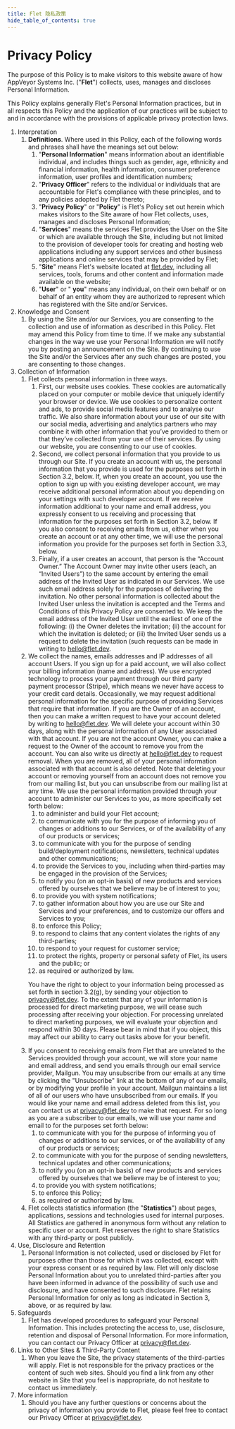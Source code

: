 ```yaml
---
title: Flet 隐私政策
hide_table_of_contents: true
---
```


# Privacy Policy

<article class="legal">
    <p>The purpose of this Policy is to make visitors to this website aware of how AppVeyor Systems Inc. ("<strong>Flet</strong>") collects, uses, manages and discloses Personal Information.</p>
    <p>This Policy explains generally Flet's Personal Information practices, but in all respects this Policy and the
        application of our practices will be subject to and in accordance with the provisions of applicable privacy protection
        laws.</p>
    <ol>
        <li>Interpretation
            <ol>
                <li>
                    <strong>Definitions</strong>. Where used in this Policy, each of the following words and phrases shall have the
                    meanings set out below:
                    <ol>
                        <li>"<strong>Personal Information</strong>" means information about an identifiable individual, and
                            includes things such as gender, age, ethnicity and financial information, health information,
                            consumer preference information, user profiles and identification numbers;</li>
                        <li>"<strong>Privacy Officer</strong>" refers to the individual or individuals that are accountable
                            for Flet's compliance with these principles, and to any policies adopted by Flet
                            thereto;</li>
                        <li>"<strong>Privacy Policy</strong>" or "<strong>Policy</strong>" is Flet's Policy set out herein which makes visitors to the
                            Site aware of how Flet collects, uses, manages and discloses Personal Information;</li>
                        <li>"<strong>Services</strong>" means the services Flet provides the User on the Site or which are available through the Site, including but not limited to the provision of developer tools for creating and hosting web applications including any support services and other business applications and online services that may be provided by Flet;</li>
                        <li>"<strong>Site</strong>" means Flet's website located at <a href="https://flet.dev">flet.dev</a>, including all services, tools, forums and other content and information made
                            available on the website;</li>
                        <li>"<strong>User</strong>" or "
                            <strong>you</strong>" means any individual, on their own behalf or on behalf of an entity whom
                            they are authorized to represent which has registered with the Site and/or Services.</li>
                    </ol>
                </li>
            </ol>
        </li>
        <li>Knowledge and Consent
            <ol>
                <li>By using the Site and/or our Services, you are consenting to the collection and use of information as described
                    in this Policy. Flet may amend this Policy from time to time. If we make any substantial changes
                    in the way we use your Personal Information we will notify you by posting an announcement on the Site.
                    By continuing to use the Site and/or the Services after any such changes are posted, you are consenting
                    to those changes.</li>
            </ol>
        </li>
        <li>Collection of Information
            <ol>
                <li>Flet collects personal information in three ways.
                    <ol>
                        <li>First, our website uses cookies. These cookies are automatically placed on your computer or mobile device that uniquely identify your browser or device. We use cookies to personalize content and ads, to provide social media features and to analyse our traffic. We also share information about your use of our site with our social media, advertising and analytics partners who may combine it with other information that you’ve provided to them or that they’ve collected from your use of their services. By using our website, you are consenting to our use of cookies.</li>
                        <li>Second, we collect personal information that you provide to us through our Site. If you create an account with us, the personal information that you provide is used for the purposes set forth in Section 3.2, below. If, when you create an account, you use the option to sign up with you existing developer account, we may receive additional personal information about you depending on your settings with such developer account. If we receive information additional to your name and email address, you expressly consent to us receiving and processing that information for the purposes set forth in Section 3.2, below. If you also consent to receiving emails from us, either when you create an account or at any other time, we will use the personal information you provide for the purposes set forth in Section 3.3, below.</li>
                        <li>Finally, if a user creates an account, that person is the “Account Owner.” The Account Owner may invite other users (each, an “Invited Users”) to the same account by entering the email address of the Invited User as indicated in our Services.  We use such email address solely for the purposes of delivering the invitation. No other personal information is collected about the Invited User unless the invitation is accepted and the Terms and Conditions of this Privacy Policy are consented to. We keep the email address of the Invited User until the earliest of one of the following: (i) the Owner deletes the invitation; (ii) the account for which the invitation is deleted; or (iii) the Invited User sends us a request to delete the invitation (such requests can be made in writing to <a href="mailto:hello@flet.dev">hello@flet.dev</a>.</li>
                    </ol>
                </li>
                <li>We collect the names, emails addresses and IP addresses of all account Users. If you sign up for a paid account, we will also collect your billing information (name and address). We use encrypted technology to process your payment through our third party payment processor (Stripe), which means we never have access to your credit card details. Occasionally, we may request additional personal information for the specific purpose of providing Services that require that information. If you are the Owner of an account, then you can make a written request to have your account deleted by writing to <a href="mailto:hello@flet.dev">hello@flet.dev</a>. We will delete your account within 30 days, along with the personal information of any User associated with that account.  If you are not the account Owner, you can make a request to the Owner of the account to remove you from the account. You can also write us directly at <a href="mailto:hello@flet.dev">hello@flet.dev</a> to request removal. When you are removed, all of your personal information associated with that account is also deleted. Note that deleting your account or removing yourself from an account does not remove you from our mailing list, but you can unsubscribe from our mailing list at any time. We use the personal information provided through your account to administer our Services to you, as more specifically set forth below:
                    <ol>
                        <li>to administer and build your Flet account;</li>
                        <li>to communicate with you for the purpose of informing you of changes or additions to our Services,
                            or of the availability of any of our products or services;</li>
                        <li>to communicate with you for the purpose of sending build/deployment notifications, newsletters, technical
                            updates and other communications;</li>
                        <li>to provide the Services to you, including when third-parties may be engaged in the provision of the
                            Services;</li>
                        <li>to notify you (on an opt-in basis) of new products and services offered by ourselves that we believe
                            may be of interest to you;</li>
                        <li>to provide you with system notifications;</li>
                        <li>to gather information about how you are use our Site and Services and your preferences, and to customize
                            our offers and Services to you;</li>
                        <li>to enforce this Policy;</li>
                        <li>to respond to claims that any content violates the rights of any third-parties;</li>
                        <li>to respond to your request for customer service;</li>
                        <li>to protect the rights, property or personal safety of Flet, its users and the public; or</li>
                        <li>as required or authorized by law.</li>
                    </ol>
                    <p>You have the right to object to your information being processed as set forth in section 3.2(g), by sending your objection
                        to <a href="mailto:privacy@flet.dev">privacy@flet.dev</a>. To the extent that any of your information is processed for direct marketing purpose, we
                        will cease such processing after receiving your objection. For processing unrelated to direct marketing purposes,
                        we will evaluate your objection and respond within 30 days. Please bear in mind that if you object, this may affect
                        our ability to carry out tasks above for your benefit.</p>     
                </li>
                <li>If you consent to receiving emails from Flet that are unrelated to the Services provided through your account,
                    we will store your name and email address, and send you emails through our email service provider, Mailgun. You
                    may unsubscribe from our emails at any time by clicking the "Unsubscribe" link at the bottom of any
                    of our emails, or by modifying your profile in your account. Mailgun maintains a list of all of our users who
                    have unsubscribed from our emails. If you would like your name and email address deleted from this list, you
                    can contact us at <a href="mailto:privacy@flet.dev">privacy@flet.dev</a> to make that request. For so long as you are a subscriber to our emails, we will use
                    your name and email to for the purposes set forth below:
                    <ol>
                        <li>to communicate with you for the purpose of informing you of changes or additions to our services, or of the
                            availability of any of our products or services;</li>
                        <li>to communicate with you for the purpose of sending newsletters, technical
                            updates and other communications;</li>
                        <li>to notify you (on an opt-in basis) of new products and services offered by ourselves that we believe may
                            be of interest to you;</li>
                        <li>to provide you with system notifications;</li>
                        <li>to enforce this Policy;</li>
                        <li>as required or authorized by law.</li>
                    </ol>
                </li>
                <li>Flet collects statistics information (the "<strong>Statistics</strong>") about pages, applications, sessions and technologies used for internal purposes. All Statistics
                    are gathered in anonymous form without any relation to specific user or account. Flet reserves the right
                    to share Statistics with any third-party or post publicly.</li>
            </ol>       
        </li>
        <li>Use, Disclosure and Retention
            <ol>
                <li>Personal Information is not collected, used or disclosed by Flet for purposes other than those for which
                    it was collected, except with your express consent or as required by law. Flet will only disclose
                    Personal Information about you to unrelated third-parties after you have been informed in advance of
                    the possibility of such use and disclosure, and have consented to such disclosure. Flet retains Personal
                    Information for only as long as indicated in Section 3, above, or as required by law.</li>
            </ol>
        </li>
        <li>Safeguards
            <ol>
                <li>Flet has developed procedures to safeguard your Personal Information. This includes protecting the access
                    to, use, disclosure, retention and disposal of Personal Information. For more information, you can contact
                    our Privacy Officer at <a href="mailto:privacy@flet.dev">privacy@flet.dev</a>.</li>
            </ol>
        </li>
        <li>Links to Other Sites & Third-Party Content
            <ol>
                <li>When you leave the Site, the privacy statements of the third-parties will apply. Flet is not responsible
                    for the privacy practices or the content of such web sites. Should you find a link from any other website
                    in Site that you feel is inappropriate, do not hesitate to contact us immediately.</li>
            </ol>
        </li>
        <li>More information
            <ol>
                <li>Should you have any further questions or concerns about the privacy of information you provide to Flet,
                    please feel free to contact our Privacy Officer at <a href="mailto:privacy@flet.dev">privacy@flet.dev</a>.</li>
            </ol>
        </li>
    </ol>
</article>